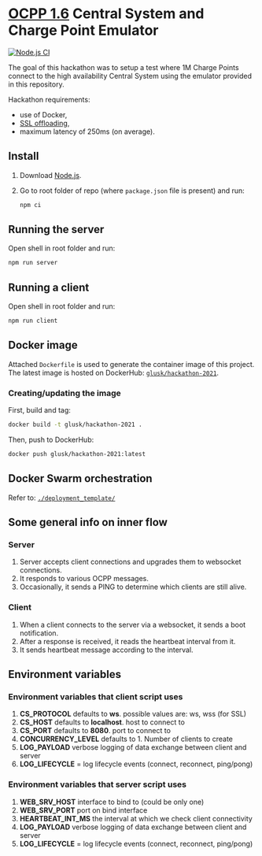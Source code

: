 # [OCPP 1.6](https://www.openchargealliance.org/protocols/ocpp-16/) Central System and Charge Point Emulator

[![Node.js CI](https://github.com/Glusk/hackaton-2021/actions/workflows/node.js.yml/badge.svg?branch=main)](https://github.com/Glusk/hackaton-2021/actions/workflows/node.js.yml)

The goal of this hackathon was to setup a test where 1M Charge Points connect to
the high availability Central System using the emulator provided in this repository.

Hackathon requirements:

- use of Docker,
- [SSL offloading](https://en.wikipedia.org/wiki/TLS_termination_proxy),
- maximum latency of 250ms (on average).

## Install

1. Download [Node.js](https://nodejs.org/en/download/).

2. Go to root folder of repo (where `package.json` file is present) and run:
   ```bash
   npm ci
   ```

## Running the server

Open shell in root folder and run:

```bash
npm run server
```

## Running a client

Open shell in root folder and run:

```bash
npm run client
```

## Docker image

Attached `Dockerfile` is used to generate the container image of
this project. The latest image is hosted on DockerHub:
[`glusk/hackathon-2021`](https://hub.docker.com/repository/docker/glusk/hackathon-2021).

### Creating/updating the image

First, build and tag:

```bash
docker build -t glusk/hackathon-2021 .
```

Then, push to DockerHub:

```bash
docker push glusk/hackathon-2021:latest
```

## Docker Swarm orchestration

Refer to: [`./deployment_template/`](./deployment_template/)

## Some general info on inner flow

### Server

1. Server accepts client connections and upgrades them to websocket connections.
2. It responds to various OCPP messages.
3. Occasionally, it sends a PING to determine which clients are still alive.

### Client

1. When a client connects to the server via a websocket, it sends a boot notification.
2. After a response is received, it reads the heartbeat interval from it.
3. It sends heartbeat message according to the interval.

## Environment variables

### Environment variables that client script uses

1. **CS_PROTOCOL** defaults to **ws**. possible values are: ws, wss (for SSL)
2. **CS_HOST** defaults to **localhost**. host to connect to
3. **CS_PORT** defaults to **8080**. port to connect to
4. **CONCURRENCY_LEVEL** defaults to 1. Number of clients to create
5. **LOG_PAYLOAD** verbose logging of data exchange between client and server
6. **LOG_LIFECYCLE** = log lifecycle events (connect, reconnect, ping/pong)

### Environment variables that server script uses

1. **WEB_SRV_HOST** interface to bind to (could be only one)
2. **WEB_SRV_PORT** port on bind interface
3. **HEARTBEAT_INT_MS** the interval at which we check client connectivity
4. **LOG_PAYLOAD** verbose logging of data exchange between client and server
5. **LOG_LIFECYCLE** = log lifecycle events (connect, reconnect, ping/pong)
